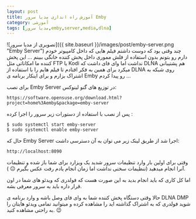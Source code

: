 ```yaml
---
layout: post
title: آموزش راه اندازی مدیا سرور Emby
category: آموزشی
tags: [مدیا سرور,emby,server,media,dlna]
---
```

![تصویری از مدیا سرور]({{ site.baseurl }}/images/post/emby-server.png "Emby Server")
چند وقتی بود که دوست داشتم فیلم هایی که داخل کامپیوتر خودم دارم رو بتونم بدون استفاده از فلش مموری داخل پخش کننده خانگی ببینم … این پخش کننده ما امکاناتی مثل FTP یا Kodi نداشت اما وای فای داشت که DLNA هم پشتیبانی میکرد برای همین به فکر افتادم تا فیلم هایم را با استفاده از DLNA روی شبکه به اشتراک بزارم و برای اینکار برنامه ی Emby رو پیدا کردم …

برای نصب Emby Server در توزیع های گنو لینوکس:

```
https://software.opensuse.org/download.html?project=home%3Aemby&package=emby-server
```

پس از نصب با استفاده از دستورات زیر سرور را اجرا کرده :

```shell
$ sudo systemctl start emby-server
$ sudo systemctl enable emby-server
```

 حال که Emby Server اجرا شد از طریق لینک زیر می توان به آن دسترسی داشت:

```
http://localhost:8090
```

 وقتی برای اولین بار وارد تنظیمات سرور شدید یک ویزارد برای شما باز شده و تنظیمات آنرا انجام میدهید (تنظیمات سختی نداشت اما زمان انجام یادم رفت عکس بگیرم 😐  ).

اما کل کاری که باید انجام بدید به این صورت هست که فولدری که ویدئو های شما در اون قرار داره باید به سرور معرفی بشه.

حالا وقتی دستگاه پخش کننده شما به وای فای وصل باشه و وارد برنامه ی  DLNA DMP شوید فولدری که به اشتراک گذاشته اید را مشاهده کرده و میتوانید تمامی ویدئو هایتان را به راحتی مشاهده کنید. 😉